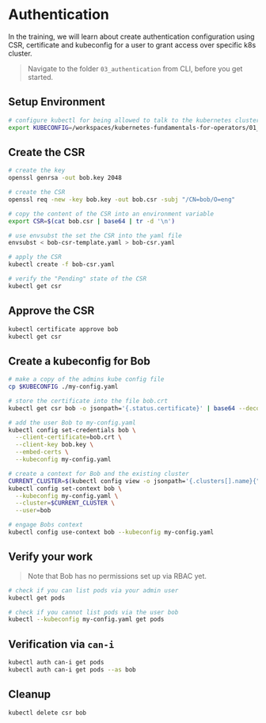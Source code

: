 # Authentication

In the training, we will learn about create authentication configuration using CSR, certificate and kubeconfig for a user to grant access over specific k8s cluster.

> Navigate to the folder `03_authentication` from CLI, before you get started.

## Setup Environment

```bash
# configure kubectl for being allowed to talk to the kubernetes cluster
export KUBECONFIG=/workspaces/kubernetes-fundamentals-for-operators/01_magicless-kubernetes/secrets/admin.kubeconfig
```

## Create the CSR

```bash
# create the key
openssl genrsa -out bob.key 2048

# create the CSR
openssl req -new -key bob.key -out bob.csr -subj "/CN=bob/O=eng"

# copy the content of the CSR into an environment variable
export CSR=$(cat bob.csr | base64 | tr -d '\n')

# use envsubst the set the CSR into the yaml file
envsubst < bob-csr-template.yaml > bob-csr.yaml

# apply the CSR
kubectl create -f bob-csr.yaml

# verify the "Pending" state of the CSR
kubectl get csr
```

## Approve the CSR

```bash
kubectl certificate approve bob
kubectl get csr
```

## Create a kubeconfig for Bob

```bash
# make a copy of the admins kube config file
cp $KUBECONFIG ./my-config.yaml

# store the certificate into the file bob.crt
kubectl get csr bob -o jsonpath='{.status.certificate}' | base64 --decode > bob.crt

# add the user Bob to my-config.yaml
kubectl config set-credentials bob \
  --client-certificate=bob.crt \
  --client-key bob.key \
  --embed-certs \
  --kubeconfig my-config.yaml

# create a context for Bob and the existing cluster
CURRENT_CLUSTER=$(kubectl config view -o jsonpath='{.clusters[].name}{"\n"}')
kubectl config set-context bob \
  --kubeconfig my-config.yaml \
  --cluster=$CURRENT_CLUSTER \
  --user=bob

# engage Bobs context
kubectl config use-context bob --kubeconfig my-config.yaml
```

## Verify your work

> Note that Bob has no permissions set up via RBAC yet.

```bash
# check if you can list pods via your admin user
kubectl get pods

# check if you cannot list pods via the user bob
kubectl --kubeconfig my-config.yaml get pods
```

## Verification via `can-i`

```bash
kubectl auth can-i get pods
kubectl auth can-i get pods --as bob
```

## Cleanup

```bash
kubectl delete csr bob
```
